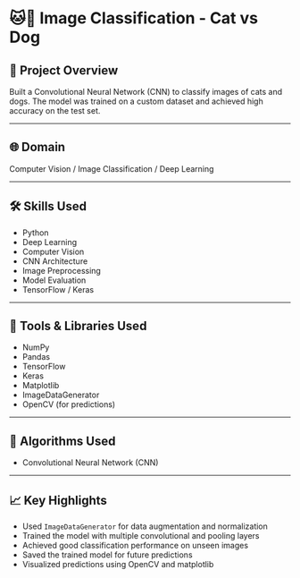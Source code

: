 
# 🐱🐶 Image Classification - Cat vs Dog

## 📌 Project Overview

Built a Convolutional Neural Network (CNN) to classify images of cats and dogs. The model was trained on a custom dataset and achieved high accuracy on the test set.

---

## 🌐 Domain

Computer Vision / Image Classification / Deep Learning

---

## 🛠️ Skills Used

- Python  
- Deep Learning  
- Computer Vision  
- CNN Architecture  
- Image Preprocessing  
- Model Evaluation  
- TensorFlow / Keras  

---

## 🧰 Tools & Libraries Used

- NumPy  
- Pandas  
- TensorFlow  
- Keras  
- Matplotlib  
- ImageDataGenerator  
- OpenCV (for predictions)

---

## 🧪 Algorithms Used

- Convolutional Neural Network (CNN)

---

## 📈 Key Highlights

- Used `ImageDataGenerator` for data augmentation and normalization  
- Trained the model with multiple convolutional and pooling layers  
- Achieved good classification performance on unseen images  
- Saved the trained model for future predictions  
- Visualized predictions using OpenCV and matplotlib  
